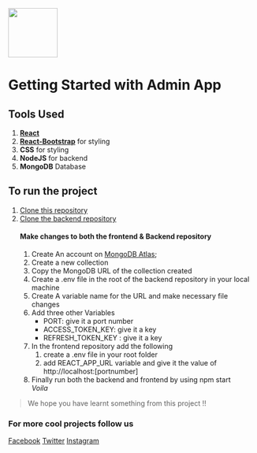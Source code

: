  
<img width='100' src='../admin/src/logo.svg' />  

# Getting Started with Admin App 

## Tools Used

1. [**React**](http://react.com)
2. [**React-Bootstrap**](http://react-bootstrap.com) for styling
3. **CSS** for styling
4. **NodeJS** for backend
5. **MongoDB** Database

## To run the project

1. [Clone this repository](http://admin.com)
2. [Clone the backend repository](http://backend.com) 
    #### Make changes to both the frontend & Backend repository
    1. Create An account on [MongoDB Atlas](http://mongodb.com);
    2. Create a new collection
    3. Copy the MongoDB URL of the collection created
    4. Create a .env file in the root of the backend repository in your   local machine
    5. Create A variable name for the URL and make necessary file changes
    6. Add three other Variables
        * PORT: give it a port number
        * ACCESS_TOKEN_KEY: give it a key
        * REFRESH_TOKEN_KEY : give it a key
    7. In the frontend repository add the following 
        1. create a .env file in your root folder
        2. add REACT_APP_URL variable and give it the value of http://localhost:[portnumber]
    8. Finally run both the backend and frontend by using npm start  
        _Voila_


>We hope you have learnt something from this project !!

### For more cool projects follow us  
[Facebook](http://facebook.com) [Twitter](http://twitter.com) [Instagram](http://instagram.com)




